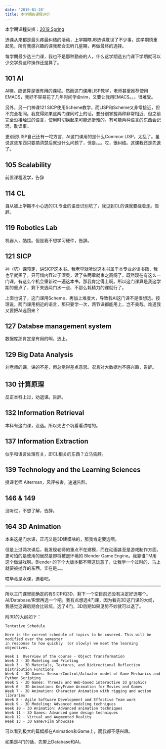 ```yaml
---
date: '2019-01-20'
title: 本学期各课程评价
---
```


本学期课程安排：[2019 Spring](http://registrar-prod.unet.brandeis.edu/registrar/schedule/classes/2019/Spring/1400/GRAD)

选课从来都是最头疼最纠结的活动，上学期瞎JB选课耽误了不少事，这学期慎重起见，所有我感兴趣的课我都会去听几星期，再做最终的选择。

每学期最少选三门课，我也不是那种勤奋的人，什么这学期选五门课下学期就可以少交学费这种操作还是算了。

## 101 AI

AI嘛，应该算是很有用的课程。然而这门课用LISP教学，老师甚至推荐使用EMACS，我好不容易花了几年时间学会vim，又要让我用EMACS。。。很难受。

另外，另一门神课121 SICP使用Scheme教学，而LISP和Scheme又非常接近，但不完全相同。我觉得如果这两门课同时上的话，要分别掌握两种非常相近、但之前完全没接触过的语言，使用时切换起来可能还挺难的。有可能两种语言的东西会记混，耽误事。

更别说LISP自己还有一坨方言，AI这门课用的是什么Common LISP，太乱了。虽说这些东西只要搞清楚后就没什么问题了，但是。。。哎，很纠结。这课我还是先退了。

## 105 Scalability
前置课程没学，告辞

## 114 CL
自从被上学期不小心选的CL专业的语音识别坑了，我见到CL的课就要绕着走。告辞。

## 119 Robotics Lab
机器人，酷炫。但是我不想学习硬件，告辞。

## 121 SICP

神（坑）课预定，讲SICP这本书。我老早就听说这本书属于本专业必读书籍，我也早就买了，只可惜内容过于深奥，读了头两章就束之高阁了。既然现在有这么一门课，有这么个机会重新过一遍这本书，那我肯定得上啊。所以这门课算是我这学期的重点了，剩下来选两门水一点、不那么耗精力的课就行了。

上面也说了，这门课用Scheme，再加上难度大，导致我AI这门课不是很想选。按理说，两门课用相近的语言，那只要学一次，两节课都能用上，岂不美哉。难道我又要把AI选回来？

## 127 Databse management system

数据库那肯定是有用的啊，选上。

## 129 Big Data Analysis

刘老师的课，讲的不差，但总觉得差点意思。况且对大数据也不感兴趣，告辞。

## 130 计算原理

反正本科上过，劝退课。告辞。

## 132 Information Retrieval

本科有这门课，没选。所以先占个坑看看讲啥的。

## 137 Information Extraction

似乎和语言处理有关，即CL相关的东西？立马告辞。

## 139 Technology and the Learning Sciences 

授课老师 Alterman，风评被害，速速告辞。

## 146 & 149

没听过，不想了解，告辞。

## 164 3D Animation

本来这是门水课，正巧又是3D建模啥的，那我肯定要选啊。

但是上过两次课后，我发现老师的重点不在建模，而在动画甚至是游戏制作方面。更可怕的是使用的居然是即将被退环境的 Blender Game Engine。我靠谁TM用这个做游戏啊。Blender 的下个大版本都不带这玩意了，让我学一个过时的、马上就要被抛弃的东西，实在是。。。

哎毕竟是水课，选着吧。

---

所以三门课里能确定的有SICP和3D，剩下一个空目前还没有决定好选哪个。AI/Database/IR里再选一个吧。我有点想选4门课，因为看完3D这门课的大纲，我感觉这课后期会比较坑。选了4门，3D后期如果见势不妙就可以退了。

附3D的大纲如下：

```
Tentative Schedule

Here is the current schedule of topics to be covered. This will be modified over the semester
in response to how quickly  (or slowly) we meet the learning objectives. 

Week 1  Overview of the course - Object Transformation
Week 2 - 3D Modeling and Printing
Week 3 - 3D Materials, Textures, and Bidirectional Reflection Distribution Functions
Week 4 - 3D Games: Sensor/Control/Actuator model of Game Mechanics and Python Scripting
Week 5 - 3D Games: ThreeJS and Web-based interactive 3d graphics
Week 6 - 3D Animation: KeyFrame Animation for Movies and Games
Week 7 - 3D Animation: Character Animation with rigging and action libraries
Week 8 - Agile Software Development and Effective Team work
Week 9 - 3D Modeling: Advanced modeling techniques
Week 10 - 3D Animation: Advanced animation techniques
Week 11 - 3D Games: Advanced game design techniques
Week 12 - Virtual and Augmented Reality
Week 13 - 3D Game/Film Showcase
```

可以看到极大的篇幅都在Animation和Game上，而我都不感兴趣。

如果是4门的话，先带上Database和AI。